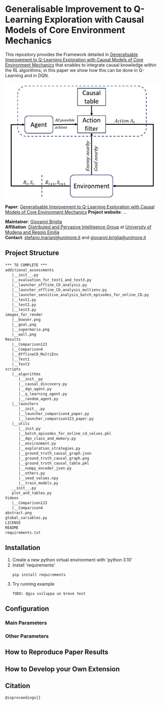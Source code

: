 # Generalisable Improvement to Q-Learning Exploration with Causal Models of Core Environment Mechanics

This repository provides the Framework detailed in [Generalisable Improvement to Q-Learning Exploration with Causal Models of Core Environment Mechanics](https://www.ecai2024.eu/calls/main-track) that enables to integrate causal knowledge within the RL algorithms; in this paper we show how this can be done in Q-Learning and in DQN.

![abstract](abstract.png)

**Paper**: [Generalisable Improvement to Q-Learning Exploration with Causal Models of Core Environment Mechanics](https://www.ecai2024.eu/calls/main-track)
**Project website**: ...

**Maintainer**: [Giovanni Briglia](https://github.com/Giovannibriglia)  
**Affiliation**: [Distributed and Pervasive Intelligence Group](https://dipi-unimore.netlify.app/) at [University of Modena and Reggio Emilia](https://www.unimore.it/)  
**Contact**: [stefano.mariani@unimore.it](mailto:stefano.mariani@unimore.it) and [giovanni.briglia@unimore.it](mailto:giovanni.briglia@unimore.it) 

## Project Structure

```
*** TO COMPLETE ***
additional_assessments
   |__init__.py
   |__evaluation_for_test1_and_test3.py
   |__launcher_offline_CD_analysis.py
   |__launcher_offline_CD_analysis_multienv.py
   |__launcher_sensitive_analysis_batch_episodes_for_online_CD.py
   |__test1.py
   |__test2.py
   |__test3.py
images_for_render
   |__bowser.png
   |__goal.png
   |__supermario.png
   |__wall.png
Results
   |__Comparison123
   |__Comparison4
   |__OfflineCD_MultiEnv
   |__Test1
   |__Test3
scripts
   |__algorithms
      |__init__py
      |__causal_discovery.py
      |__dqn_agent.py
      |__q_learning_agent.py
      |__random_agent.py
   |__launchers
      |__init__.py
      |__launcher_comparison4_paper.py
      |__launcher_comparison123_paper.py
   |__utils
      |__init.py
      |__batch_episodes_for_online_cd_values.pkl
      |__dqn_class_and_memory.py
      |__environment.py
      |__exploration_strategies.py
      |__ground_truth_causal_graph.json
      |__ground_truth_causal_graph.png
      |__ground_truth_causal_table.pkl
      |__numpy_encoder_json.py
      |__others.py
      |__seed_values.npy
      |__train_models.py
   __init__.py
   plot_and_tables.py
Videos
   |__Comparison123
   |__Comparison4
abstract.png
global_variables.py
LICENSE
README
requirements.txt
```

## Installation
1. Create a new python virtual environment with 'python 3.10'
2. Install 'requirements'
   ```
   pip install requirements
   ```
3. Try running example
   ```
   TODO: @gio sviluppa un breve test
   ```

## Configuration 
### Main Parameters
### Other Parameters

## How to Reproduce Paper Results


## How to Develop your Own Extension


## Citation 
```
@inproceedings{}
```

